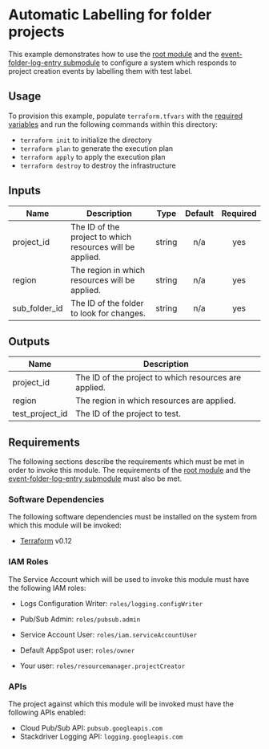 # Automatic Labelling for folder projects

This example demonstrates how to use the
[root module][root-module] and the
[event-folder-log-entry submodule][event-folder-log-entry-submodule]
to configure a system
which responds to project creation events by labelling them with test label.

## Usage

To provision this example, populate `terraform.tfvars` with the [required variables](#inputs) and run the following commands within
this directory:

- `terraform init` to initialize the directory
- `terraform plan` to generate the execution plan
- `terraform apply` to apply the execution plan
- `terraform destroy` to destroy the infrastructure

<!-- BEGINNING OF PRE-COMMIT-TERRAFORM DOCS HOOK -->
## Inputs

| Name | Description | Type | Default | Required |
|------|-------------|:----:|:-----:|:-----:|
| project\_id | The ID of the project to which resources will be applied. | string | n/a | yes |
| region | The region in which resources will be applied. | string | n/a | yes |
| sub\_folder\_id | The ID of the folder to look for changes. | string | n/a | yes |

## Outputs

| Name | Description |
|------|-------------|
| project\_id | The ID of the project to which resources are applied. |
| region | The region in which resources are applied. |
| test\_project\_id | The ID of the project to test. |

<!-- END OF PRE-COMMIT-TERRAFORM DOCS HOOK -->

## Requirements

The following sections describe the requirements which must be met in
order to invoke this module. The requirements of the
[root module][root-module-requirements] and the
[event-folder-log-entry submodule][event-folder-log-entry-submodule-requirements]
must also be met.

### Software Dependencies

The following software dependencies must be installed on the system
from which this module will be invoked:

- [Terraform][terraform-site] v0.12

### IAM Roles

The Service Account which will be used to invoke this module must have
the following IAM roles:

- Logs Configuration Writer: `roles/logging.configWriter`
- Pub/Sub Admin: `roles/pubsub.admin`
- Service Account User: `roles/iam.serviceAccountUser`

- Default AppSpot user: `roles/owner`
- Your user: `roles/resourcemanager.projectCreator`

### APIs

The project against which this module will be invoked must have the
following APIs enabled:

- Cloud Pub/Sub API: `pubsub.googleapis.com`
- Stackdriver Logging API: `logging.googleapis.com`

[event-folder-log-entry-submodule-requirements]: ../../modules/event-folder-log-entry/README.md#requirements
[event-folder-log-entry-submodule]: ../../modules/event-folder-log-entry
[root-module-requirements]: ../../README.md#requirements
[root-module]: ../..
[terraform-site]: https://terraform.io/
